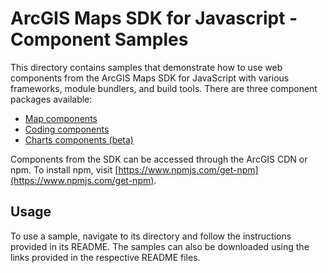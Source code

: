 # ArcGIS Maps SDK for Javascript - Component Samples

This directory contains samples that demonstrate how to use web components from the ArcGIS Maps SDK for JavaScript with various frameworks, module bundlers, and build tools. There are three component packages available:

- [Map components](https://developers.arcgis.com/javascript/latest/references/map-components/)
- [Coding components](https://developers.arcgis.com/javascript/latest/references/coding-components/)
- [Charts components (beta)](https://developers.arcgis.com/javascript/latest/references/charts-components/)

Components from the SDK can be accessed through the ArcGIS CDN or npm. To install npm, visit [https://www.npmjs.com/get-npm](https://www.npmjs.com/get-npm).

## Usage

To use a sample, navigate to its directory and follow the instructions provided in its README. The samples can also be downloaded using the links provided in the respective README files.
